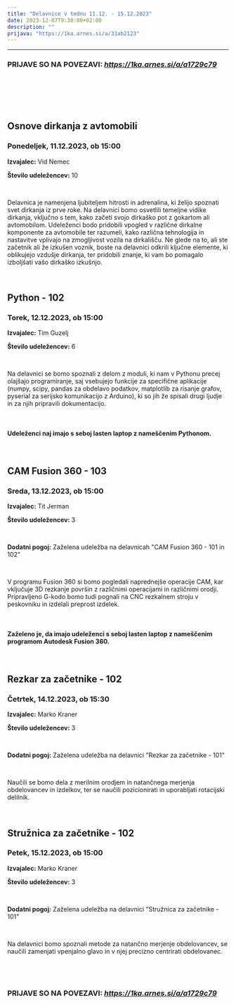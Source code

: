 ```yaml
---
title: "Delavnice v tednu 11.12. - 15.12.2023"
date: 2023-12-07T9:30:00+02:00
description: ""
prijava: "https://1ka.arnes.si/a/31ab2123"
---
```



---
### PRIJAVE SO NA POVEZAVI: _https://1ka.arnes.si/a/a1729c79_
&nbsp;
---
&nbsp;

## Osnove dirkanja z avtomobili
### Ponedeljek, 11.12.2023, ob 15:00


**Izvajalec:** Vid Nemec

**Število udeležencev:** 10

&nbsp;

Delavnica je namenjena ljubiteljem hitrosti in adrenalina, ki želijo spoznati svet dirkanja iz prve roke. Na delavnici bomo osvetlili temeljne vidike dirkanja, vključno s tem, kako začeti svojo dirkaško pot z gokartom ali avtomobilom. Udeleženci bodo pridobili vpogled v različne dirkalne komponente za avtomobile ter razumeli, kako različna tehnologija in nastavitve vplivajo na zmogljivost vozila na dirkališču. Ne glede na to, ali ste začetnik ali že izkušen voznik, boste na delavnici odkrili ključne elemente, ki oblikujejo vzdušje dirkanja, ter pridobili znanje, ki vam bo pomagalo izboljšati vašo dirkaško izkušnjo.


&nbsp;
&nbsp;
&nbsp;
&nbsp;

## Python - 102
### Torek, 12.12.2023, ob 15:00


**Izvajalec:** Tim Guzelj

**Število udeležencev:** 6

&nbsp;

Na delavnici se bomo spoznali z delom z moduli, ki nam v Pythonu precej olajšajo programiranje, saj vsebujejo funkcije za specifične aplikacije (numpy, scipy, pandas za obdelavo podatkov, matplotlib za risanje grafov, pyserial za serijsko komunikacijo z Arduino), ki so jih že spisali drugi ljudje in za njih pripravili dokumentacijo.

&nbsp;

#### Udeleženci naj imajo s seboj lasten laptop z nameščenim Pythonom.

&nbsp;
&nbsp;
&nbsp;
&nbsp;
## CAM Fusion 360 - 103
### Sreda, 13.12.2023, ob 15:00


**Izvajalec:** Tit Jerman

**Število udeležencev:** 3

&nbsp;

**Dodatni pogoj:** Zaželena udeležba na delavnicah "CAM Fusion 360 - 101 in 102"

&nbsp;

V programu Fusion 360 si bomo pogledali naprednejše operacije CAM, kar vključuje 3D rezkanje površin z različnimi operacijami in različnimi orodji. Pripravljeno G-kodo bomo tudi pognali na CNC rezkalnem stroju v peskovniku in izdelali preprost izdelek.

&nbsp;

#### Zaželeno je, da imajo udeleženci s seboj lasten laptop z nameščenim programom Autodesk Fusion 360.

&nbsp;
&nbsp;

## Rezkar za začetnike - 102
### Četrtek, 14.12.2023, ob 15:30


**Izvajalec:** Marko Kraner

**Število udeležencev:** 3

&nbsp;

**Dodatni pogoj:** Zaželena udeležba na delavnici "Rezkar za začetnike - 101"

&nbsp;

Naučili se bomo dela z merilnim orodjem in natančnega merjenja obdelovancev in izdelkov, ter se naučili pozicionirati in uporabljati rotacijski delilnik.

&nbsp;
&nbsp;

## Stružnica za začetnike - 102
### Petek, 15.12.2023, ob 15:00


**Izvajalec:** Marko Kraner     

**Število udeležencev:** 3

&nbsp;

**Dodatni pogoj:** Zaželena udeležba na delavnici "Stružnica za začetnike - 101"

&nbsp;

Na delavnici bomo spoznali metode za natančno merjenje obdelovancev, se naučili zamenjati vpenjalno glavo in v njej precizno centrirati obdelovanec.

&nbsp;
&nbsp;
&nbsp;
&nbsp;
---
### PRIJAVE SO NA POVEZAVI: _https://1ka.arnes.si/a/a1729c79_